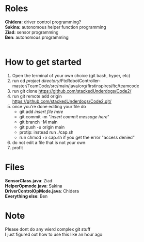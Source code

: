 # Roles

**Chidera:** driver control programming?<br/>
**Sakina:** autonomous helper function programming<br/>
**Ziad:** sensor programming<br/>
**Ben:** autonomous programming<br/>
<br/>
# How to get started<br/>
1. Open the terminal of your own choice (git bash, hyper, etc)
2. run cd *project directory*/FtcRobotController-master/TeamCode/src/main/java/org/firstinspires/ftc/teamcode
3. run git clone https://github.com/stackedUnderdogs/Code2/
4. run git remote add origin https://github.com/stackedUnderdogs/Code2.git/
5. once you're done editing your file do
    * git add *insert file here*
    * git commit -m "*insert commit message here*"
    * git branch -M main
    * git push -u origin main
    * protip: instead run ./cap.sh
    * run chmod +x cap.sh if you get the error "access denied"
6. do not edit a file that is not your own
7. profit

# Files<br/>
**SensorClass.java**: Ziad<br/>
**HelperOpmode.java**: Sakina<br/>
**DriverControlOpMode.java**: Chidera<br/>
**Everything else**: Ben<br/>
# Note<br/>
Please dont do any wierd complex git stuff<br/>
I just figured out how to use this like an hour ago<br/>
